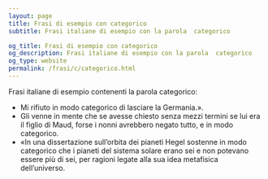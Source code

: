 ```yaml
---
layout: page
title: Frasi di esempio con categorico 
subtitle: Frasi italiane di esempio con la parola  categorico

og_title: Frasi di esempio con categorico 
og_description: Frasi italiane di esempio con la parola  categorico
og_type: website
permalink: /frasi/c/categorico.html
---
```


Frasi italiane di esempio contenenti la parola categorico:


- Mi rifiuto in modo categorico di lasciare la Germania.».
- Gli venne in mente che se avesse chiesto senza mezzi termini se lui era il figlio di Maud, forse i nonni avrebbero negato tutto, e in modo categorico.
- «In una dissertazione sull’orbita dei pianeti Hegel sostenne in modo categorico che i pianeti del sistema solare erano sei e non potevano essere più di sei, per ragioni legate alla sua idea metafisica dell’universo.
